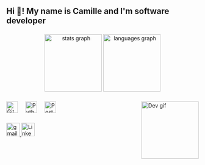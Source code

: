 <h2 align="left">Hi 👋! My name is Camille and I'm software developer </h2>

###

<div align="center">
  <img src="https://github-readme-stats.vercel.app/api?username=CamilleDggukk&show_icons=true&include_all_commits=true&theme=dracula&hide_border=false" height="150" alt="stats graph" />
  <img src="https://github-readme-stats.vercel.app/api/top-langs/?username=CamilleDggukk&layout=compact&theme=dracula&hide_border=false" height="150" alt="languages graph" />
</div>

</div>

###

<img align="right" height="150" src="https://media.tenor.com/GfSX-u7VGM4AAAAC/coding.gif" alt="Dev gif"/>

###

<div align="left">
  <img src="https://cdn.jsdelivr.net/gh/devicons/devicon/icons/git/git-original.svg" height="30" alt="Git logo" />
  <img width="12" />
  <img src="https://cdn.jsdelivr.net/gh/devicons/devicon/icons/python/python-original.svg" height="30" alt="Python logo" />
  <img width="12" />
  <img src="https://cdn.jsdelivr.net/gh/devicons/devicon/icons/postgresql/postgresql-original.svg" height="30" alt="PostgreSQL logo" />
</div>
</div>

</div>

###

<div align="left">
  <a href="mailto:camillegabrielisouza11@gmail.com">
    <img src="https://img.shields.io/static/v1?message=Gmail&logo=gmail&label=&color=D14836&logoColor=white&labelColor=&style=for-the-badge" height="35" alt="gmail logo" />
  </a>
  <a href="https://www.linkedin.com/in/camille-souza-48749224b" target="_blank">
    <img src="https://img.shields.io/static/v1?message=LinkedIn&logo=linkedin&label=&color=0077B5&logoColor=white&labelColor=&style=for-the-badge" height="35" alt="LinkedIn logo" />
  </a>
</div>
